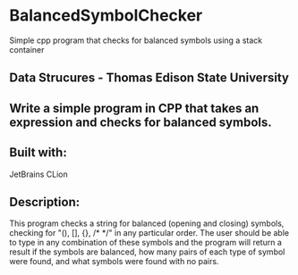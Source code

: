 # BalancedSymbolChecker
Simple cpp program that checks for balanced symbols using a stack container

## Data Strucures - Thomas Edison State University

## Write a simple program in CPP that takes an expression and checks for balanced symbols.

## Built with:
JetBrains CLion

## Description:
This program checks a string for balanced (opening and closing) symbols, 
checking for "(), [], {}, /* */" in any particular order. The user should be able to type in
any combination of these symbols and the program will return a result if the symbols are balanced,
how many pairs of each type of symbol were found, and what symbols were found with no pairs.
